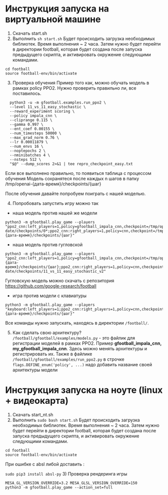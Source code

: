 # Инструкция запуска на виртуальной машине

1) Скачать start.sh
2) Выполнить 
  ```sh start.sh```
Будет происходить загрузка необходимых библиотек. Время выполнения ~ 2 часа.
Затем нужно будет перейти в директории football, которая будет создана после запуска предыдущего скрипта,
и активировать окружение следующими командами.
  ```
  cd football
  source football-env/bin/activate
  ```
3) Проверка обучения
Пример того как, можно обучать модель в рамках policy PPO2. Нужно проверить правильно ли, все поставилось.
```
  python3 -u -m gfootball.examples.run_ppo2 \
  --level 11_vs_11_easy_stochastic \
  --reward_experiment scoring \
  --policy impala_cnn \
  --cliprange 0.115 \
  --gamma 0.997 \
  --ent_coef 0.00155 \
  --num_timesteps 50000 \
  --max_grad_norm 0.76 \
  --lr 0.00011879 \
  --num_envs 16 \
  --noptepochs 2 \
  --nminibatches 4 \
  --nsteps 512 \
  "$@" --dump_scores 2>&1 | tee repro_checkpoint_easy.txt
 ```
 Если все выполнено правильно, то появиться таблица с процессом обучения
 Модель сохранятеся после каждых n шагов в папку 
/tmp/openai-{дата-время}/checkpoints/{шаг}

После обучения давайте попробуем поиграть с нашей моделью.

4) Попробовать запустить игру можно так
- наша модель против нашей же модели
```
python3 -m gfootball.play_game --players 
"ppo2_cnn:left_players=1,policy=gfootball_impala_cnn,checkpoint=/tmp/openai-date/checkpoints/0*;ppo2_cnn:right_players=1,policy=cnn,checkpoint=/tmp/openai-{дата-время}/checkpoints/{шаг}"
```
- наша модель против гугловской
```
python3 -m gfootball.play_game --players "ppo2_cnn:left_players=1,policy=gfootball_impala_cnn,checkpoint=/tmp/openai-{дата-время}/checkpoints/{шаг};ppo2_cnn:right_players=1,policy=cnn,checkpoint=/tmp/openai-date/checkpoints/11_vs_11_easy_stochastic_v2"
```
Гугловскую модель можно скачать с репозитория https://github.com/google-research/football

- игра против модели с клавиатуры
```
python3 -m gfootball.play_game --players 
"keyboard:left_players=1;ppo2_cnn:right_players=1,policy=cnn,checkpoint=/tmp/openai-{дата-время}/checkpoints/{шаг}"
```
Все команды нужно запускать, находясь в директории ```/football/```.

5) Как сделать свою архитектуру?
```/football/gfootball/examples/models.py``` - это файлик для регистрации моделей в рамках PPO2.
Пример **gfootball_impala_cnn, my_gfootball_impala_cnn**.
Здесь можно менять архитектуры и регистрировать их.
Также в файлике ```/football/gfootball/examples/run_ppo2.py```
в строчке ```flags.DEFINE_enum('policy', ...)``` 
надо добавить название своей архитектуры модели
 
# Инструкция запуска на ноуте (linux + видеокарта)

1) Скачать start_nt.sh
2) Выполнить 
  ```sudo bash start.sh```
Будет происходить загрузка необходимых библиотек. Время выполнения ~ 2 часа.
Затем нужно будет перейти в директории football, которая будет создана после запуска предыдущего скрипта,
и активировать окружение следующими командами.
  ```
  cd football
  source football-env/bin/activate
  ```
При ошибке с absl либой доставить :
 
 ```sudo pip3 install absl-py```
 3) Проверка рендеринга игры
 ```
 MESA_GL_VERSION_OVERRIDE=3.2 MESA_GLSL_VERSION_OVERRIDE=150
 python3 -m gfootball.play_game --action_set=full
 ```
 




